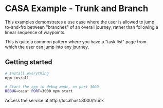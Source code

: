 # CASA Example - Trunk and Branch

This examples demonstrates a use case where the user is allowed to jump to-and-fro between "branches" of an overall journey, rather than following a linear sequence of waypoints.

This is quite a common pattern where you have a "task list" page from which the user can jump into any journey.


## Getting started

```bash
# Install everything
npm install

# Start the app in debug mode, on port 3000
DEBUG=casa* PORT=3000 npm start
```

Access the service at http://localhost:3000/trunk
